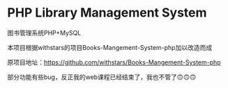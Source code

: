# PHP Library Management System
图书管理系统PHP+MySQL

本项目根据withstars的项目Books-Mangement-System-php加以改造而成

原项目地址：https://github.com/withstars/Books-Mangement-System-php

部分功能有些bug，反正我的web课程已经结束了，我也不管了🙃🙃🙃
